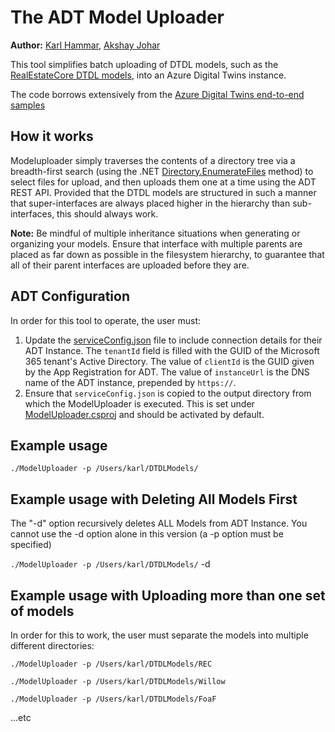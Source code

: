 # The ADT Model Uploader

**Author:** [Karl Hammar](https://karlhammar.com), [Akshay Johar](https://github.com/Azure/opendigitaltwins-building-tools/commits?author=akshayj-MSFT)

This tool simplifies batch uploading of DTDL models, such as the [RealEstateCore DTDL models](https://github.com/Azure/opendigitaltwins-building), into an Azure Digital Twins instance.

The code borrows extensively from the [Azure Digital Twins end-to-end samples](https://docs.microsoft.com/sv-se/samples/azure-samples/digital-twins-samples/digital-twins-samples/)

## How it works

Modeluploader simply traverses the contents of a directory tree via a breadth-first search (using the .NET [Directory.EnumerateFiles](https://docs.microsoft.com/en-us/dotnet/api/system.io.directory.enumeratefiles?view=netcore-3.1) method) to select files for upload, and then uploads them one at a time using the ADT REST API. Provided that the DTDL models are structured in such a manner that super-interfaces are always placed higher in the hierarchy than sub-interfaces, this should always work. 

**Note:** Be mindful of multiple inheritance situations when generating or organizing your models. Ensure that interface with multiple parents are placed as far down as possible in the filesystem hierarchy, to guarantee that all of their parent interfaces are uploaded before they are.

## ADT Configuration

In order for this tool to operate, the user must:

1. Update the [serviceConfig.json](serviceConfig.json) file to include connection details for their ADT Instance. The `tenantId` field is filled with the GUID of the Microsoft 365 tenant's Active Directory. The value of `clientId` is the GUID given by the App Registration for ADT. The value of `instanceUrl` is the DNS name of the ADT instance, prepended by `https://`.
2. Ensure that `serviceConfig.json` is copied to the output directory from which the ModelUploader is executed. This is set under [ModelUploader.csproj](ModelUploader.csproj) and should be activated by default.

## Example usage

`./ModelUploader -p /Users/karl/DTDLModels/`

## Example usage with Deleting All Models First

The "-d" option recursively deletes ALL Models from ADT Instance. You cannot use the -d option alone in this version (a -p option must be specified)

`./ModelUploader -p /Users/karl/DTDLModels/` -d

## Example usage with Uploading more than one set of models

In order for this to work, the user must separate the models  into multiple different directories:

`./ModelUploader -p /Users/karl/DTDLModels/REC`

`./ModelUploader -p /Users/karl/DTDLModels/Willow` 

`./ModelUploader -p /Users/karl/DTDLModels/FoaF` 

...etc
